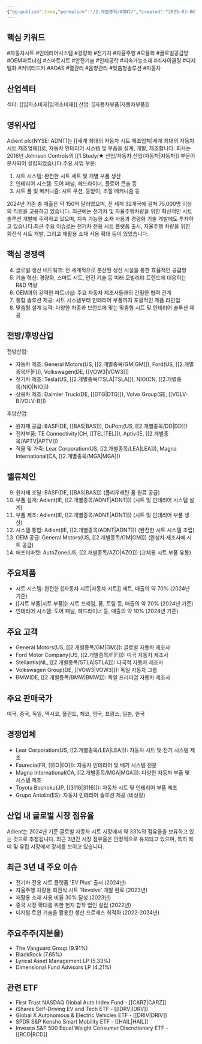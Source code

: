 ```yaml
---
{"dg-publish":true,"permalink":"/2.개별종목/ADNT/","created":"2025-02-06T21:23:49.431+09:00","updated":"2025-07-29T21:37:04.258+09:00"}
---
```


## 핵심 키워드

#자동차시트 #인테리어시스템 #경량화 #전기차 #자율주행 #모듈화 #글로벌공급망 #OEM파트너십 #스마트시트 #안전기술 #인체공학 #지속가능소재 #리사이클링 #디지털화 #커넥티드카 #ADAS #열관리 #음향관리 #맞춤형솔루션 #자동차 

## 산업섹터

섹터: [[임의소비재\|임의소비재]]
산업: [[자동차부품\|자동차부품]]

## 영위사업

Adient plc(NYSE: ADNT)는 [[세계 최대의 자동차 시트 제조업체\|세계 최대의 자동차 시트 제조업체]]로, 자동차 인테리어 시스템 및 부품을 설계, 개발, 제조합니다. 회사는 2016년 Johnson Controls의 [[1.Study/★ 산업/자동차 산업/자동차\|자동차]] 부문이 분사되어 설립되었습니다.주요 사업 부문:

1. 시트 시스템: 완전한 시트 세트 및 개별 부품 생산
2. 인테리어 시스템: 도어 패널, 헤드라이너, 플로어 콘솔 등
3. 시트 폼 및 메커니즘: 시트 쿠션, 등받이, 조절 메커니즘 등

2024년 기준 총 매출은 약 150억 달러였으며, 전 세계 32개국에 걸쳐 75,000명 이상의 직원을 고용하고 있습니다. 최근에는 전기차 및 자율주행차량을 위한 혁신적인 시트 솔루션 개발에 주력하고 있으며, 지속 가능한 소재 사용과 경량화 기술 개발에도 투자하고 있습니다.최근 주요 이슈로는 전기차 전용 시트 플랫폼 출시, 자율주행 차량을 위한 회전식 시트 개발, 그리고 재활용 소재 사용 확대 등이 있었습니다.

## 핵심 경쟁력

4. 글로벌 생산 네트워크: 전 세계적으로 분산된 생산 시설을 통한 효율적인 공급망
5. 기술 혁신: 경량화, 스마트 시트, 안전 기술 등 미래 모빌리티 트렌드에 대응하는 R&D 역량
6. OEM과의 강력한 파트너십: 주요 자동차 제조사들과의 긴밀한 협력 관계
7. 통합 솔루션 제공: 시트 시스템부터 인테리어 부품까지 포괄적인 제품 라인업
8. 맞춤형 설계 능력: 다양한 차종과 브랜드에 맞는 맞춤형 시트 및 인테리어 솔루션 제공

## 전방/후방산업

전방산업:

- 자동차 제조: General Motors(US, [[2.개별종목/GM\|GM]]), Ford(US, [[2.개별종목/F\|F]]), Volkswagen(DE, [[VOW3\|VOW3]])
- 전기차 제조: Tesla(US, [[2.개별종목/TSLA\|TSLA]]), NIO(CN, [[2.개별종목/NIO\|NIO]])
- 상용차 제조: Daimler Truck(DE, [[DTG\|DTG]]), Volvo Group(SE, [[VOLV-B\|VOLV-B]])

후방산업:

- 원자재 공급: BASF(DE, [[BAS\|BAS]]), DuPont(US, [[2.개별종목/DD\|DD]])
- 전자부품: TE Connectivity(CH, [[TEL\|TEL]]), Aptiv(IE, [[2.개별종목/APTV\|APTV]])
- 직물 및 가죽: Lear Corporation(US, [[2.개별종목/LEA\|LEA]]), Magna International(CA, [[2.개별종목/MGA\|MGA]])

## 밸류체인

9. 원자재 조달: BASF(DE, [[BAS\|BAS]]) (폴리우레탄 폼 원료 공급)
10. 부품 설계: Adient(IE, [[2.개별종목/ADNT\|ADNT]]) (시트 및 인테리어 시스템 설계)
11. 부품 제조: Adient(IE, [[2.개별종목/ADNT\|ADNT]]) (시트 및 인테리어 부품 생산)
12. 시스템 통합: Adient(IE, [[2.개별종목/ADNT\|ADNT]]) (완전한 시트 시스템 조립)
13. OEM 공급: General Motors(US, [[2.개별종목/GM\|GM]]) (완성차 제조사에 시트 공급)
14. 애프터마켓: AutoZone(US, [[2.개별종목/AZO\|AZO]]) (교체용 시트 부품 유통)

## 주요제품

- 시트 시스템: 완전한 [[자동차 시트\|자동차 시트]] 세트, 매출의 약 70% (2024년 기준)
- [[시트 부품\|시트 부품]]: 시트 프레임, 폼, 트림 등, 매출의 약 20% (2024년 기준)
- 인테리어 시스템: 도어 패널, 헤드라이너 등, 매출의 약 10% (2024년 기준)

## 주요 고객

- General Motors(US, [[2.개별종목/GM\|GM]]): 글로벌 자동차 제조사
- Ford Motor Company(US, [[2.개별종목/F\|F]]): 미국 자동차 제조사
- Stellantis(NL, [[2.개별종목/STLA\|STLA]]): 다국적 자동차 제조사
- Volkswagen Group(DE, [[VOW3\|VOW3]]): 독일 자동차 그룹
- BMW(DE, [[2.개별종목/BMW\|BMW]]): 독일 프리미엄 자동차 제조사

## 주요 판매국가

미국, 중국, 독일, 멕시코, 폴란드, 체코, 영국, 프랑스, 일본, 한국

## 경쟁업체

- Lear Corporation(US, [[2.개별종목/LEA\|LEA]]): 자동차 시트 및 전기 시스템 제조
- Faurecia(FR, [[EO\|EO]]): 자동차 인테리어 및 배기 시스템 전문
- Magna International(CA, [[2.개별종목/MGA\|MGA]]): 다양한 자동차 부품 및 시스템 제조
- Toyota Boshoku(JP, [[3116\|3116]]): 자동차 시트 및 인테리어 부품 제조
- Grupo Antolin(ES): 자동차 인테리어 솔루션 제공 (비상장)

## 산업 내 글로벌 시장 점유율

Adient는 2024년 기준 글로벌 자동차 시트 시장에서 약 33%의 점유율을 보유하고 있는 것으로 추정됩니다. 최근 3년간 시장 점유율은 안정적으로 유지되고 있으며, 특히 북미 및 유럽 시장에서 강세를 보이고 있습니다.

## 최근 3년 내 주요 이슈

- 전기차 전용 시트 플랫폼 'EV Plus' 출시 (2024년)
- 자율주행 차량용 회전식 시트 'Revolve' 개발 완료 (2023년)
- 재활용 소재 사용 비율 30% 달성 (2023년)
- 중국 시장 확대를 위한 현지 합작 법인 설립 (2022년)
- 디지털 트윈 기술을 활용한 생산 프로세스 최적화 (2022-2024년)

## 주요주주(지분율)

- The Vanguard Group (9.91%)
- BlackRock (7.65%)
- Lyrical Asset Management LP (5.33%)
- Dimensional Fund Advisors LP (4.21%)

## 관련 ETF

- First Trust NASDAQ Global Auto Index Fund - [[CARZ\|CARZ]]
- iShares Self-Driving EV and Tech ETF - [[IDRV\|IDRV]]
- Global X Autonomous & Electric Vehicles ETF - [[DRIV\|DRIV]]
- SPDR S&P Kensho Smart Mobility ETF - [[HAIL\|HAIL]]
- Invesco S&P 500 Equal Weight Consumer Discretionary ETF - [[RCD\|RCD]]